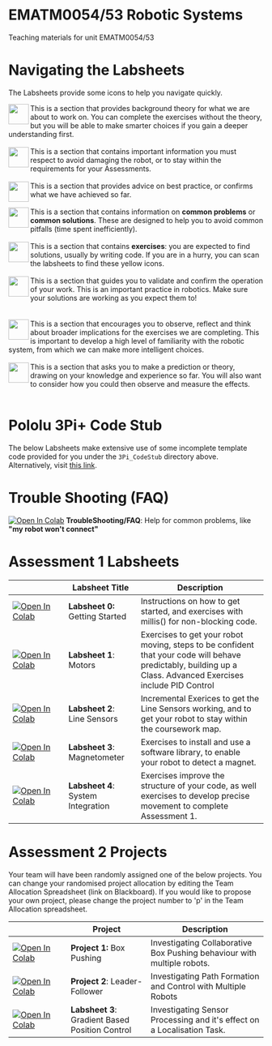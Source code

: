 # EMATM0054/53 Robotic Systems
Teaching materials for unit EMATM0054/53

# Navigating the Labsheets
The Labsheets provide some icons to help you navigate quickly.  

<img width="40px" src="https://raw.githubusercontent.com/paulodowd/EMATM0054_53/main/Images/theory.png" align="left"> This is a section that provides background theory for what we are about to work on.  You can complete the exercises without the theory, but you will be able to make smarter choices if you gain a deeper understanding first.
<br><br>
<img width="40px" src="https://raw.githubusercontent.com/paulodowd/EMATM0054_53/main/Images/stop.png" align="left"> This is a section that contains important information you must respect to avoid damaging the robot, or to stay within the requirements for your Assessments.
<br><br>
<img width="40px" src="https://raw.githubusercontent.com/paulodowd/EMATM0054_53/main/Images/tick.png" align="left"> This is a section that provides advice on best practice, or confirms what we have achieved so far.
<br><br>
<img width="40px" src="https://raw.githubusercontent.com/paulodowd/EMATM0054_53/main/Images/info.png" align="left"> This is a section that contains information on **common problems** or **common solutions**.  These are designed to help you to avoid common pitfalls (time spent inefficiently).
<br><br>
<img width="40px" src="https://raw.githubusercontent.com/paulodowd/EMATM0054_53/main/Images/exercise.png" align="left"> This is a section that contains **exercises**: you are expected to find solutions, usually by writing code.  If you are in a hurry, you can scan the labsheets to find these yellow icons.
<br><br>
<img width="40px" src="https://raw.githubusercontent.com/paulodowd/EMATM0054_53/main/Images/validate.png" align="left"> This is a section that guides you to validate and confirm the operation of your work.  This is an important practice in robotics.  Make sure your solutions are working as you expect them to!    
<br><br>
<img width="40px" src="https://raw.githubusercontent.com/paulodowd/EMATM0054_53/main/Images/observation.png" align="left"> This is a section that encourages you to observe, reflect and think about broader implications for the exercises we are completing.  This is important to develop a high level of familiarity with the robotic system, from which we can make more intelligent choices.
<br><br>
<img width="40px" src="https://raw.githubusercontent.com/paulodowd/EMATM0054_53/main/Images/hypothesis.png" align="left"> This is a section that asks you to make a prediction or theory, drawing on your knowledge and experience so far.  You will also want to consider how you could then observe and measure the effects.
<br><br>

# Pololu 3Pi+ Code Stub

The below Labsheets make extensive use of some incomplete template code provided for you under the `3Pi_CodeStub` directory above.  Alternatively, visit <a href="https://github.com/paulodowd/EMATM0054_53/tree/main/3Pi_CodeStub">this link</a>.

# Trouble Shooting (FAQ)
[![Open In Colab](https://colab.research.google.com/assets/colab-badge.svg)](https://colab.research.google.com/github/paulodowd/EMATM0054_53/blob/main/Labsheets/Core/TroubleShooting_FAQ.ipynb) **TroubleShooting/FAQ**:  Help for common problems, like **"my robot won't connect"** 

# Assessment 1 Labsheets
|  &nbsp;&nbsp;&nbsp;&nbsp;&nbsp;&nbsp;&nbsp;&nbsp;&nbsp;&nbsp;&nbsp;&nbsp;&nbsp;&nbsp;&nbsp;&nbsp;&nbsp;&nbsp;&nbsp;&nbsp;&nbsp;    | Labsheet Title | Description |
|---------------|----------------|----------------|
| [![Open In Colab](https://colab.research.google.com/assets/colab-badge.svg)](https://colab.research.google.com/github/paulodowd/EMATM0054_53/blob/main/Labsheets/Core/L0_GettingStarted.ipynb) | **Labsheet 0:** Getting Started | Instructions on how to get started, and exercises with millis() for non-blocking code. |
| [![Open In Colab](https://colab.research.google.com/assets/colab-badge.svg)](https://colab.research.google.com/github/paulodowd/EMATM0054_53/blob/main/Labsheets/Core/L1_Motors.ipynb) | **Labsheet 1**: Motors |  Exercises to get your robot moving, steps to be confident that your code will behave predictably, building up a Class.  Advanced Exercises include PID Control |
| [![Open In Colab](https://colab.research.google.com/assets/colab-badge.svg)](https://colab.research.google.com/github/paulodowd/EMATM0054_53/blob/main/Labsheets/Core/L2_LineSensors.ipynb) | **Labsheet 2**: Line Sensors | Incremental Exerices to get the Line Sensors working, and to get your robot to stay within the coursework map.  |
| [![Open In Colab](https://colab.research.google.com/assets/colab-badge.svg)](https://colab.research.google.com/github/paulodowd/EMATM0054_53/blob/main/Labsheets/Core/L3_Magnetometer.ipynb) | **Labsheet 3**: Magnetometer | Exercises to install and use a software library, to enable your robot to detect a magnet.  |
| [![Open In Colab](https://colab.research.google.com/assets/colab-badge.svg)](https://colab.research.google.com/github/paulodowd/EMATM0054_53/blob/main/Labsheets/Core/L4_SystemIntegration.ipynb) | **Labsheet 4**: System Integration |  Exercises improve the structure of your code, as well exercises to develop precise movement to complete Assessment 1.  |


# Assessment 2 Projects

Your team will have been randomly assigned one of the below projects.  You can change your randomised project allocation by editing the Team Allocation Spreadsheet (link on Blackboard).  If you would like to propose your own project, please change the project number to 'p' in the Team Allocation spreadsheet.

|  &nbsp;&nbsp;&nbsp;&nbsp;&nbsp;&nbsp;&nbsp;&nbsp;&nbsp;&nbsp;&nbsp;&nbsp;&nbsp;&nbsp;&nbsp;&nbsp;&nbsp;&nbsp;&nbsp;&nbsp;&nbsp;    | Project | Description |
|---------------|----------------|----------------|
| [![Open In Colab](https://colab.research.google.com/assets/colab-badge.svg)](https://colab.research.google.com/github/paulodowd/EMATM0054_53/blob/main/Labsheets/Projects/Project_1_Box_Pushing.ipynb) | **Project 1:** Box Pushing | Investigating Collaborative Box Pushing behaviour with multiple robots. |
| [![Open In Colab](https://colab.research.google.com/assets/colab-badge.svg)](https://colab.research.google.com/github/paulodowd/EMATM0054_53/blob/main/Labsheets/Projects/Project_2_Leader_Follower.ipynb) | **Project 2**: Leader-Follower |  Investigating Path Formation and Control with Multiple Robots |
| [![Open In Colab](https://colab.research.google.com/assets/colab-badge.svg)](https://colab.research.google.com/github/paulodowd/EMATM0054_53/blob/main/Labsheets/Projects/Project_3_GradientBasedPositionControl.ipynb) | **Labsheet 3**: Gradient Based Position Control | Investigating Sensor Processing and it's effect on a Localisation Task.  |


